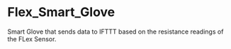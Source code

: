 # Flex_Smart_Glove

Smart Glove that sends data to IFTTT based on the resistance readings of the FLex Sensor.
